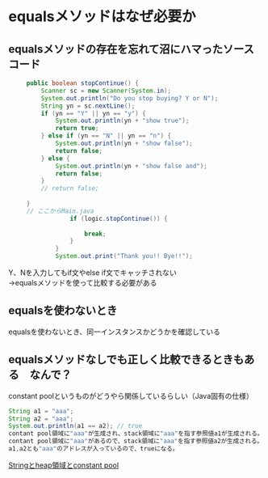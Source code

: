 # equalsメソッドはなぜ必要か

## equalsメソッドの存在を忘れて沼にハマったソースコード

```java
     public boolean stopContinue() {
         Scanner sc = new Scanner(System.in);
         System.out.println("Do you stop buying? Y or N");
         String yn = sc.nextLine();
         if (yn == "Y" || yn == "y") {
             System.out.println(yn + "show true");
             return true;
         } else if (yn == "N" || yn == "n") {
             System.out.println(yn + "show false");
             return false;
         } else {
             System.out.println(yn + "show false and");
             return false;
         }
         // return false;
 
     }
     // ここからMain.java
                 if (logic.stopContinue()) {
     
                     break;
                 }
             }
             System.out.print("Thank you!! Bye!!");
```

Y、Nを入力してもif文やelse if文でキャッチされない  
->equalsメソッドを使って比較する必要がある  

## equalsを使わないとき

equalsを使わないとき、同一インスタンスかどうかを確認している

## equalsメソッドなしでも正しく比較できるときもある　なんで？

constant poolというものがどうやら関係しているらしい（Java固有の仕様）

```java
String a1 = "aaa";
String a2 = "aaa";
System.out.println(a1 == a2); // true
contant pool領域に"aaa"が生成され、stack領域に"aaa"を指す参照値a1が生成される。
contant pool領域に"aaa"があるので、stack領域に"aaa"を指す参照値a2が生成される。
a1,a2とも"aaa"のアドレスが入っているので、trueになる。
```

[Stringとheap領域とconstant pool](https://qiita.com/liguofeng29/items/16d6dbec471bc5269f0e)
